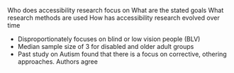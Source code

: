 

Who does accessibility research focus on
What are the stated goals
What research methods are used
How has accessibility research evolved over time

- Disproportionately focuses on blind or low vision people (BLV)
- Median sample size of  3 for disabled and older adult groups
- Past study on Autism found that there is a focus on corrective, othering approaches. Authors agree 